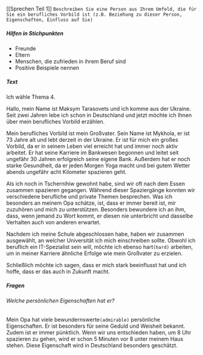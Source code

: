 [[Sprechen Teil 1]]
`Beschreiben Sie eine Person aus Ihrem Umfeld, die für Sie ein berufliches Vorbild ist (z.B. Beziehung zu dieser Person, Eigenschaften, Einfluss auf Sie)`
##### Hilfen in Stichpunkten
- Freunde
- Eltern
- Menschen, die zufrieden in ihrem Beruf sind
- Positive Beispiele nennen
##### Text
Ich wähle Thema 4.

Hallo, mein Name ist Maksym Tarasovets und ich komme aus der Ukraine. Seit zwei Jahren lebe ich schon in Deutschland und jetzt möchte ich Ihnen über mein berufliches Vorbild erzählen.

Mein berufliches Vorbild ist mein Großvater. Sein Name ist Mykhola, er ist 73 Jahre alt und lebt derzeit in der Ukraine. Er ist für mich ein großes Vorbild, da er in seinem Leben viel erreicht hat und immer noch aktiv arbeitet. Er hat seine Karriere im Bankwesen begonnen und leitet seit ungefähr 30 Jahren erfolgreich seine eigene Bank. Außerdem hat er noch starke Gesundheit, da er jeden Morgen Yoga macht und bei gutem Wetter abends ungefähr acht Kilometer spazieren geht. 

Als ich noch in Tschernihiw gewohnt habe, sind wir oft nach dem Essen zusammen spazieren gegangen. Während dieser Spaziergänge konnten wir verschiedene berufliche und private Themen besprechen. Was ich besonders an meinem Opa schätze, ist, dass er immer bereit ist, mir zuzuhören und mich zu unterstützen. Besonders bewundere ich an ihm, dass, wenn jemand zu Wort kommt, er diesen nie unterbricht und dasselbe Verhalten auch von anderen erwartet. 

Nachdem ich meine Schule abgeschlossen habe, haben wir zusammen ausgewählt, an welcher Universität ich mich einschreiben sollte. Obwohl ich beruflich ein IT-Spezialist sein will, möchte ich ebenso hart`(hard)` arbeiten, um in meiner Karriere ähnliche Erfolge wie mein Großvater zu erzielen.

Schließlich möchte ich sagen, dass er mich stark beeinflusst hat und ich hoffe, dass er das auch in Zukunft macht.
##### Fragen
###### Welche persönlichen Eigenschaften hat er?
Mein Opa hat viele bewundernswerte`(admirable)` persönliche Eigenschaften. Er ist besonders für seine Geduld und Weisheit bekannt. Zudem ist er immer pünktlich. Wenn wir uns entschieden haben, um 8 Uhr spazieren zu gehen, wird er schon 5 Minuten vor 8 unter meinem Haus stehen. Diese Eigenschaft wird in Deutschland besonders geschätzt.
